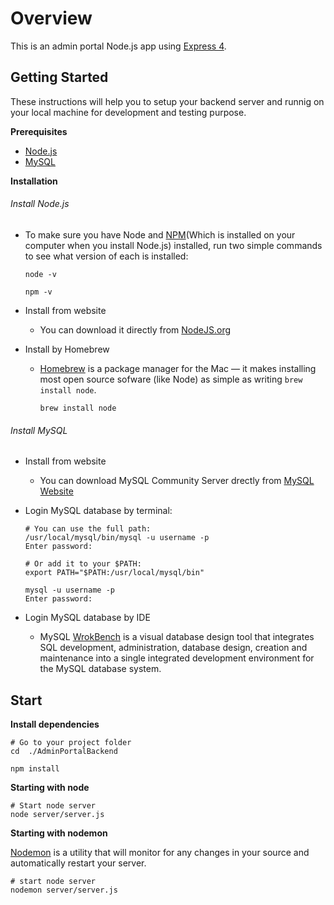 # Overview
This is an admin portal Node.js app using [Express 4](http://expressjs.com/).

## Getting Started
These instructions will help you to setup your backend server and runnig on your local machine for development and testing purpose.

**Prerequisites**
* [Node.js](https://nodejs.org/en/)
* [MySQL](https://dev.mysql.com/downloads/mysql/)

**Installation**
###### Install Node.js

  - To make sure you have Node and [NPM](https://www.npmjs.com/)(Which is installed on your computer when you install Node.js) installed, run two simple commands to see what version of each is installed:
  
    ```
    node -v

    npm -v
    ```

 - Install from website
   - You can download it directly from [NodeJS.org](https://nodejs.org/en/)

 - Install by Homebrew

   - [Homebrew](https://brew.sh/) is a package manager for the Mac — it makes installing most open source sofware (like Node) as simple as writing `brew install node`.
     ```
     brew install node
     ```


###### Install MySQL

- Install from website

   - You can download MySQL Community Server drectly from [MySQL Website](https://dev.mysql.com/downloads/mysql/)

- Login MySQL database by terminal:

   ```
   # You can use the full path:
   /usr/local/mysql/bin/mysql -u username -p
   Enter password:
  
   # Or add it to your $PATH:
   export PATH="$PATH:/usr/local/mysql/bin"

   mysql -u username -p
   Enter password:
   ```

- Login MySQL database by IDE

  - MySQL [WrokBench](https://dev.mysql.com/downloads/workbench/) is a visual database design tool that integrates SQL development, administration, database design, creation and maintenance into a single integrated development environment for the MySQL database system. 


## Start 

**Install dependencies**

```
# Go to your project folder
cd  ./AdminPortalBackend

npm install 
```
**Starting with node**
```
# Start node server
node server/server.js
```
**Starting with nodemon**

[Nodemon](https://nodemon.io/) is a utility that will monitor for any changes in your source and automatically restart your server.
```
# start node server
nodemon server/server.js
```
